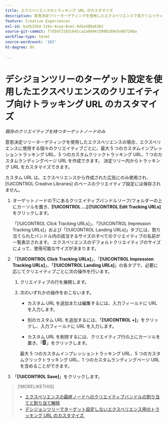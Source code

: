 ```yaml
---
title: エクスペリエンスのトラッキング URL のカスタマイズ
description: 意思決定ツリーターゲティングを使用したエクスペリエンスで各クリエイティブのトラッキング URL をカスタマイズする方法を説明します。
feature: Creative Experiences
exl-id: ba3b15b4-116e-4caa-8ce1-4d2e488a6362
source-git-commit: f7d5bf3193cb41ca2a0d4415998209e5a9b724ba
workflow-type: tm+mt
source-wordcount: '263'
ht-degree: 0%

---
```


# デシジョンツリーのターゲット設定を使用したエクスペリエンスのクリエイティブ向けトラッキング URL のカスタマイズ

*既存のクリエイティブを持つターゲットノードのみ*

意思決定ツリーターゲティングを使用したエクスペリエンスの場合、エクスペリエンスに使用する個々のクリエイティブごとに、最大 5 つのカスタムインプレッショントラッキング URL、5 つのカスタムクリックトラッキング URL、1 つのカスタムランディングページ URL を作成できます。 決定ツリー内からトラッキング URL をカスタマイズできます。

カスタム URL は、エクスペリエンスから作成された広告にのみ使用され、[!UICONTROL Creative Libraries] のベースのクリエイティブ設定には保存されません。

1. ターゲットノードの下にあるクリエイティブバンドルリーフ/フォルダーの上にカーソルを置き、**[!UICONTROL ...]**/**[!UICONTROL Edit Tracking URLs]** をクリックします。

   「[!UICONTROL Click Tracking URLs]」、「[!UICONTROL Impression Tracking URLs]」および「[!UICONTROL Landing URLs]」タブには、割り当てられたバンドル内の該当するサイズのすべてのクリエイティブの名前が一覧表示されます。 エクスペリエンスのデフォルトクリエイティブのサイズによって、使用可能なサイズが決まります。<!-- There's no distinct "Creative Sizes" setting. -->

1. 「**[!UICONTROL Click Tracking URLs]**」、「**[!UICONTROL Impression Tracking URLs]**」、「**[!UICONTROL Landing URLs]**」の各タブで、必要に応じてクリエイティブごとに次の操作を行います。

   1. クリエイティブの行を展開します。

   1. 次のいずれかの操作をおこないます。

      * カスタム URL を追加または編集するには、入力フィールドに URL を入力します。

      * 別のカスタム URL を追加するには、「**[!UICONTROL +]**」をクリックし、入力フィールドに URL を入力します。

      * カスタム URL を削除するには、クリエイティブ行の上にカーソルを置き、「![&#x200B; 削除 &#x200B;](/help/creative/assets/delete.png " 削除 ")」をクリックします。

      最大 5 つのカスタムインプレッショントラッキング URL、5 つのカスタムクリックトラッキング URL、1 つのカスタムランディングページ URL を含めることができます。

1. 「**[!UICONTROL Save]**」をクリックします。

>[!MORELIKETHIS]
>
>* [&#x200B; エクスペリエンスの最終ノードへのクリエイティブバンドルの割り当てと割り当て解除 &#x200B;](/help/creative/experiences/experience-assign-creative-bundles.md)
>* [&#x200B; デシジョンツリーでターゲット設定しないエクスペリエンス用のトラッキング URL のカスタマイズ &#x200B;](experience-tracking-urls-no-targeting.md)

